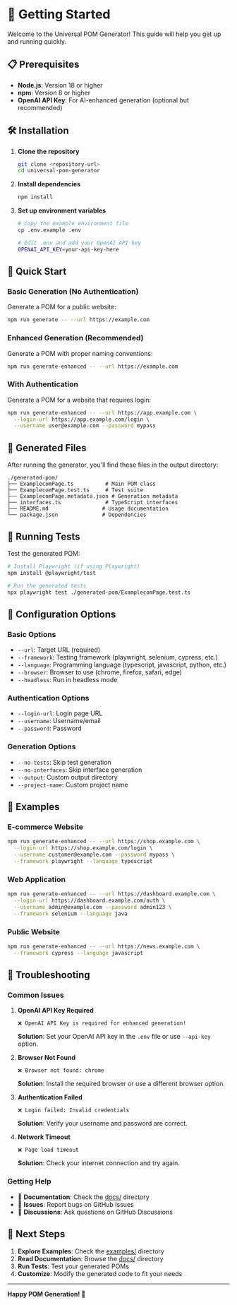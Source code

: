 # 🚀 Getting Started

Welcome to the Universal POM Generator! This guide will help you get up and running quickly.

## 📋 Prerequisites

- **Node.js**: Version 18 or higher
- **npm**: Version 8 or higher
- **OpenAI API Key**: For AI-enhanced generation (optional but recommended)

## 🛠️ Installation

1. **Clone the repository**
   ```bash
   git clone <repository-url>
   cd universal-pom-generator
   ```

2. **Install dependencies**
   ```bash
   npm install
   ```

3. **Set up environment variables**
   ```bash
   # Copy the example environment file
   cp .env.example .env
   
   # Edit .env and add your OpenAI API key
   OPENAI_API_KEY=your-api-key-here
   ```

## 🎯 Quick Start

### **Basic Generation (No Authentication)**

Generate a POM for a public website:

```bash
npm run generate -- --url https://example.com
```

### **Enhanced Generation (Recommended)**

Generate a POM with proper naming conventions:

```bash
npm run generate-enhanced -- --url https://example.com
```

### **With Authentication**

Generate a POM for a website that requires login:

```bash
npm run generate-enhanced -- --url https://app.example.com \
  --login-url https://app.example.com/login \
  --username user@example.com --password mypass
```

## 📁 Generated Files

After running the generator, you'll find these files in the output directory:

```
./generated-pom/
├── ExamplecomPage.ts          # Main POM class
├── ExamplecomPage.test.ts     # Test suite
├── ExamplecomPage.metadata.json # Generation metadata
├── interfaces.ts              # TypeScript interfaces
├── README.md                 # Usage documentation
└── package.json              # Dependencies
```

## 🧪 Running Tests

Test the generated POM:

```bash
# Install Playwright (if using Playwright)
npm install @playwright/test

# Run the generated tests
npx playwright test ./generated-pom/ExamplecomPage.test.ts
```

## 🔧 Configuration Options

### **Basic Options**
- `--url`: Target URL (required)
- `--framework`: Testing framework (playwright, selenium, cypress, etc.)
- `--language`: Programming language (typescript, javascript, python, etc.)
- `--browser`: Browser to use (chrome, firefox, safari, edge)
- `--headless`: Run in headless mode

### **Authentication Options**
- `--login-url`: Login page URL
- `--username`: Username/email
- `--password`: Password

### **Generation Options**
- `--no-tests`: Skip test generation
- `--no-interfaces`: Skip interface generation
- `--output`: Custom output directory
- `--project-name`: Custom project name

## 🎯 Examples

### **E-commerce Website**
```bash
npm run generate-enhanced -- --url https://shop.example.com \
  --login-url https://shop.example.com/login \
  --username customer@example.com --password mypass \
  --framework playwright --language typescript
```

### **Web Application**
```bash
npm run generate-enhanced -- --url https://dashboard.example.com \
  --login-url https://dashboard.example.com/auth \
  --username admin@example.com --password admin123 \
  --framework selenium --language java
```

### **Public Website**
```bash
npm run generate-enhanced -- --url https://news.example.com \
  --framework cypress --language javascript
```

## 🚨 Troubleshooting

### **Common Issues**

1. **OpenAI API Key Required**
   ```
   ❌ OpenAI API Key is required for enhanced generation!
   ```
   **Solution**: Set your OpenAI API key in the `.env` file or use `--api-key` option.

2. **Browser Not Found**
   ```
   ❌ Browser not found: chrome
   ```
   **Solution**: Install the required browser or use a different browser option.

3. **Authentication Failed**
   ```
   ❌ Login failed: Invalid credentials
   ```
   **Solution**: Verify your username and password are correct.

4. **Network Timeout**
   ```
   ❌ Page load timeout
   ```
   **Solution**: Check your internet connection and try again.

### **Getting Help**

- 📖 **Documentation**: Check the [docs/](./docs/) directory
- 🐛 **Issues**: Report bugs on GitHub Issues
- 💬 **Discussions**: Ask questions on GitHub Discussions

## 🎉 Next Steps

1. **Explore Examples**: Check the [examples/](./examples/) directory
2. **Read Documentation**: Browse the [docs/](./docs/) directory
3. **Run Tests**: Test your generated POMs
4. **Customize**: Modify the generated code to fit your needs

---

**Happy POM Generation! 🚀** 